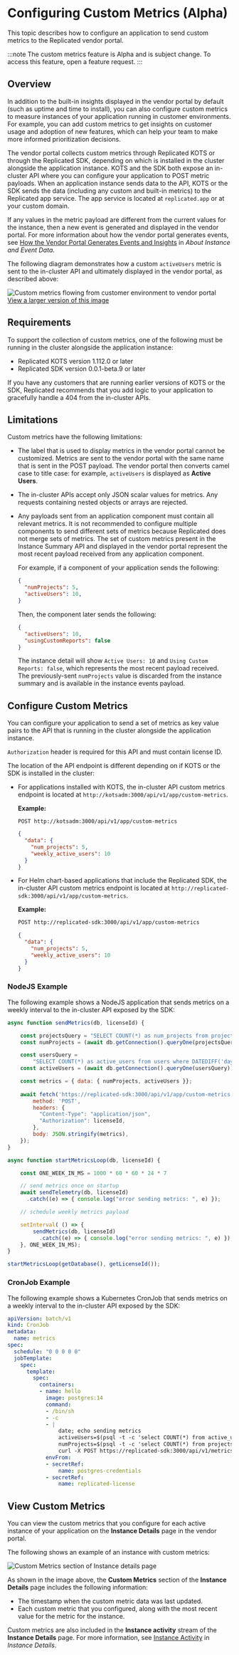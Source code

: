 # Configuring Custom Metrics (Alpha)

This topic describes how to configure an application to send custom metrics to the Replicated vendor portal.

:::note
The custom metrics feature is Alpha and is subject change. To access this feature, open a feature request.
:::

## Overview

In addition to the built-in insights displayed in the vendor portal by default (such as uptime and time to install), you can also configure custom metrics to measure instances of your application running in customer environments. For example, you can add custom metrics to get insights on customer usage and adoption of new features, which can help your team to make more informed prioritization decisions.

The vendor portal collects custom metrics through Replicated KOTS or through the Replicated SDK, depending on which is installed in the cluster alongside the application instance. KOTS and the SDK both expose an in-cluster API where you can configure your application to POST metric payloads. When an application instance sends data to the API, KOTS or the SDK sends the data (including any custom and built-in metrics) to the Replicated app service. The app service is located at `replicated.app` or at your custom domain.

If any values in the metric payload are different from the current values for the instance, then a new event is generated and displayed in the vendor portal. For more information about how the vendor portal generates events, see [How the Vendor Portal Generates Events and Insights](/vendor/instance-insights-event-data#how-the-vendor-portal-generates-events-and-insights) in _About Instance and Event Data_.

The following diagram demonstrates how a custom `activeUsers` metric is sent to the in-cluster API and ultimately displayed in the vendor portal, as described above:

![Custom metrics flowing from customer environment to vendor portal](/images/custom-metrics-diagram.png)
[View a larger version of this image](/images/custom-metrics-diagram.png)

## Requirements

To support the collection of custom metrics, one of the following must be running in the cluster alongside the application instance:
* Replicated KOTS version 1.112.0 or later
* Replicated SDK version 0.0.1-beta.9 or later

If you have any customers that are running earlier versions of KOTS or the SDK, Replicated recommends that you add logic to your application to gracefully handle a 404 from the in-cluster APIs.

## Limitations

Custom metrics have the following limitations:

* The label that is used to display metrics in the vendor portal cannot be customized. Metrics are sent to the vendor portal with the same name that is sent in the POST payload. The vendor portal then converts camel case to title case: for example, `activeUsers` is displayed as **Active Users**.

* The in-cluster APIs accept only JSON scalar values for metrics. Any requests containing nested objects or arrays are rejected.

* Any payloads sent from an application component must contain all relevant metrics. It is not recommended to configure multiple components to send different sets of metrics because Replicated does not merge sets of metrics. The set of custom metrics present in the Instance Summary API and displayed in the vendor portal represent the most recent payload received from any application component.

  For example, if a component of your application sends the following:

  ```json
  {
    "numProjects": 5,
    "activeUsers": 10,
  }
  ```

  Then, the component later sends the following:

  ```json
  {
    "activeUsers": 10,
    "usingCustomReports": false
  }
  ```

  The instance detail will show `Active Users: 10` and `Using Custom Reports: false`, which represents the most recent payload received. The previously-sent `numProjects` value is discarded from the instance summary and is available in the instance events payload.

## Configure Custom Metrics

You can configure your application to send a set of metrics as key value pairs to the API that is running in the cluster alongside the application instance.

`Authorization` header is required for this API and must contain license ID.

The location of the API endpoint is different depending on if KOTS or the SDK is installed in the cluster:
* For applications installed with KOTS, the in-cluster API custom metrics endpoint is located at `http://kotsadm:3000/api/v1/app/custom-metrics`. 

  **Example:**

  ```
  POST http://kotsadm:3000/api/v1/app/custom-metrics
  ```

  ```json
  {
    "data": {
      "num_projects": 5,
      "weekly_active_users": 10
    }
  }
  ```

* For Helm chart-based applications that include the Replicated SDK, the in-cluster API custom metrics endpoint is located at `http://replicated-sdk:3000/api/v1/app/custom-metrics`.

  **Example:**

  ```bash
  POST http://replicated-sdk:3000/api/v1/app/custom-metrics
  ```

  ```json
  {
    "data": {
      "num_projects": 5,
      "weekly_active_users": 10
    }
  }
  ```

### NodeJS Example

The following example shows a NodeJS application that sends metrics on a weekly interval to the in-cluster API exposed by the SDK:

```javascript
async function sendMetrics(db, licenseId) {

    const projectsQuery = "SELECT COUNT(*) as num_projects from projects";
    const numProjects = (await db.getConnection().queryOne(projectsQuery)).num_projects;

    const usersQuery = 
        "SELECT COUNT(*) as active_users from users where DATEDIFF('day', last_active, CURRENT_TIMESTAMP) < 7";
    const activeUsers = (await db.getConnection().queryOne(usersQuery)).active_users;

    const metrics = { data: { numProjects, activeUsers }};
    
    await fetch('https://replicated-sdk:3000/api/v1/app/custom-metrics', {
        method: 'POST',
        headers: {
          "Content-Type": "application/json",
          "Authorization": licenseId,
        },
        body: JSON.stringify(metrics),
    });
}

async function startMetricsLoop(db, licenseId) {

    const ONE_WEEK_IN_MS = 1000 * 60 * 60 * 24 * 7

    // send metrics once on startup
    await sendTelemetry(db, licenseId)
      .catch((e) => { console.log("error sending metrics: ", e) });        

    // schedule weekly metrics payload

    setInterval( () => {
        sendMetrics(db, licenseId)
          .catch((e) => { console.log("error sending metrics: ", e) });        
    }, ONE_WEEK_IN_MS);
}

startMetricsLoop(getDatabase(), getLicenseId());
```

### CronJob Example

The following example shows a Kubernetes CronJob that sends metrics on a weekly interval to the in-cluster API exposed by the SDK:

```yaml
apiVersion: batch/v1
kind: CronJob
metadata:
  name: metrics
spec:
  schedule: "0 0 0 0 0"
  jobTemplate:
    spec:
      template:
        spec:
          containers:
          - name: hello
            image: postgres:14
            command:
            - /bin/sh
            - -c
            - |
                date; echo sending metrics
                activeUsers=$(psql -t -c 'select COUNT(*) from active_users')
                numProjects=$(psql -t -c 'select COUNT(*) from projects')                
                curl -X POST https://replicated-sdk:3000/api/v1/metrics -H 'Authorization: ${licenseId}' --data-binary "{\"activeUsers\":${activeUsers}, \"numProjects\":${numProjects}}"
            envFrom:
            - secretRef:
                name: postgres-credentials
            - secretRef:
                name: replicated-license
```

## View Custom Metrics

You can view the custom metrics that you configure for each active instance of your application on the **Instance Details** page in the vendor portal.

The following shows an example of an instance with custom metrics:

![Custom Metrics section of Instance details page](/images/instance-custom-metrics.png)

As shown in the image above, the **Custom Metrics** section of the **Instance Details** page includes the following information:
* The timestamp when the custom metric data was last updated.
* Each custom metric that you configured, along with the most recent value for the metric for the instance.

Custom metrics are also included in the **Instance activity** stream of the **Instance Details** page. For more information, see [Instance Activity](/vendor/instance-insights-details#instance-activity) in _Instance Details_.